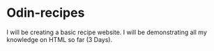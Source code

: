 # Odin-recipes
I will be creating a basic recipe website. I will be demonstrating all my knowledge on HTML so far (3 Days). 

